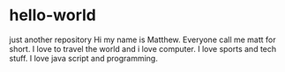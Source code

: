 # hello-world
just another repository
Hi my name is Matthew. Everyone call me matt for short. I love to travel the world and i love computer. I love sports and tech stuff.
I love java script and programming.
